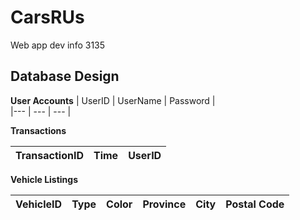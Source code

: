 # CarsRUs
Web app dev info 3135



## Database Design

**User Accounts** 
| UserID | UserName | Password |  
|--- | --- | --- |

**Transactions**

| TransactionID | Time | UserID | 
| --- | --- | --- |

**Vehicle Listings** 

| VehicleID | Type | Color | Province | City | Postal Code  
| --- | --- | --- | --- | --- | --- |


